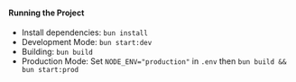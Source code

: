 #### Running the Project
- Install dependencies: `bun install`
- Development Mode: `bun start:dev`
- Building: `bun build`
- Production Mode: Set `NODE_ENV="production"` in `.env` then `bun build && bun start:prod`